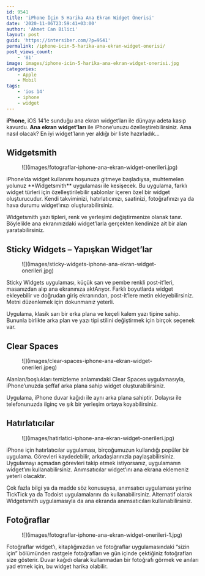 ```yaml
---
id: 9541
title: 'iPhone İçin 5 Harika Ana Ekran Widget Önerisi'
date: '2020-11-06T23:59:41+03:00'
author: 'Ahmet Can Bilici'
layout: post
guid: 'https://intersiber.com/?p=9541'
permalink: /iphone-icin-5-harika-ana-ekran-widget-onerisi/
post_views_count:
    - '81'
image: images/iphone-icin-5-harika-ana-ekran-widget-onerisi.jpg
categories:
    - Apple
    - Mobil
tags:
    - 'ios 14'
    - iphone
    - widget
---
```


**iPhone**, iOS 14’le sunduğu ana ekran widget’ları ile dünyayı adeta kasıp kavurdu. **Ana** **ekran** **widget’ları** ile iPhone’unuzu özelleştirebilirsiniz. Ama nasıl olacak? En iyi widget’ların yer aldığı bir liste hazırladık…

## Widgetsmith

<figure class="wp-block-image size-large">![](images/fotograflar-iphone-ana-ekran-widget-onerileri.jpg)</figure>iPhone’da widget kullanımı hoşunuza gitmeye başladıysa, muhtemelen yolunuz **Widgetsmith** uygulaması ile kesişecek. Bu uygulama, farklı widget türleri için özelleştirilebilir şablonlar içeren özel bir widget oluşturucudur. Kendi takviminizi, hatırlatıcınızı, saatinizi, fotoğrafınızı ya da hava durumu widget’ınızı oluşturabilirsiniz.

Widgetsmith yazı tipleri, renk ve yerleşimi değiştirmenize olanak tanır. Böylelikle ana ekranınızdaki widget’larla gerçekten kendinize ait bir alan yaratabilirsiniz.

## Sticky Widgets – Yapışkan Widget’lar

<figure class="wp-block-image size-large">![](images/sticky-widgets-iphone-ana-ekran-widget-onerileri.jpg)</figure>Sticky Widgets uygulaması, küçük sarı ve pembe renkli post-it’leri, masanızdan alıp ana ekranınıza aktArıyor. Farklı boyutlarda widget ekleyebilir ve doğrudan giriş ekranından, post-it’lere metin ekleyebilirsiniz. Metni düzenlemek için dokunmanız yeterli.

Uygulama, klasik sarı bir erka plana ve keçeli kalem yazı tipine sahip. Bununla birlikte arka plan ve yazı tipi stilini değiştirmek için birçok seçenek var.

## Clear Spaces 

<figure class="wp-block-image size-large">![](images/clear-spaces-iphone-ana-ekran-widget-onerileri.jpeg)</figure>Alanları/boşlukları temizleme anlamındaki Clear Spaces uygulamasıyla, iPhone’unuzda şeffaf arka plana sahip widget oluşturabilirsiniz.

Uygulama, iPhone duvar kağıdı ile aynı arka plana sahiptir. Dolayısı ile telefonunuzda ilginç ve şık bir yerleşim ortaya koyabilirsiniz.

## Hatırlatıcılar

<figure class="wp-block-image size-large">![](images/hatirlatici-iphone-ana-ekran-widget-onerileri.jpg)</figure>iPhone için hatırlatıcılar uygulaması, birçoğumuzun kullandığı popüler bir uygulama. Görevleri kaydedebilir, arkadaşlarınızla paylaşabilirsiniz. Uygulamayı açmadan görevleri takip etmek istiyorsanız, uygulamanın widget’ını kullanabilirsiniz. Anımsatıcılar widget’ını ana ekrana eklemeniz yeterli olacaktır.

Çok fazla bilgi ya da madde söz konusuysa, anımsatıcı uygulaması yerine TickTick ya da Todoist uygulamalarını da kullanabilirsiniz. Alternatif olarak Widgetsmith uygulamasıyla da ana ekranda anımsatıcıları kullanabilirsiniz.

## Fotoğraflar

<figure class="wp-block-image size-large">![](images/fotograflar-iphone-ana-ekran-widget-onerileri-1.jpg)</figure>Fotoğraflar widget’ı, kitaplığınızdan ve fotoğraflar uygulamasındaki “sizin için” bölümünden rastgele fotoğrafları ve gün içinde çektiğiniz fotoğrafları size gösterir. Duvar kağıdı olarak kullanmadan bir fotoğrafı görmek ve anıları yad etmek için, bu widget harika olabilir.